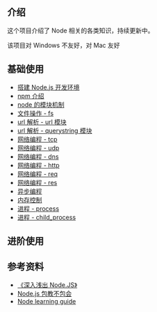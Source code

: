 ## 介绍

这个项目介绍了 Node 相关的各类知识，持续更新中。

该项目对 Windows 不友好，对 Mac 友好

##   基础使用

+   [搭建 Node.js 开发环境](./搭建Node.js开发环境)
+   [npm 介绍](./npm介绍)
+   [node 的模块机制](./node的模块机制)
+   [文件操作 - fs](./文件操作-fs)
+   [url 解析 - url 模块](./url解析-url模块)
+   [url 解析 - querystring 模块](./url解析-querystring模块)
+   [网络编程 - tcp](./网络编程-tcp)
+   [网络编程 - udp](./网络编程-udp)
+   [网络编程 - dns](./网络编程-dns)
+   [网络编程 - http](./网络编程-http)
+   [网络编程 - req](./网络编程-req)
+   [网络编程 - res](./网络编程-res)
+   [异步编程](./异步编程)
+   [内存控制](./内存控制)
+   [进程 - process](./进程-process)
+   [进程 - child_process](./进程-child_process)

##   进阶使用

## 参考资料

+   [《深入浅出 Node.JS》](https://www.amazon.cn/dp/B00GOM5IL4/ref=sr_1_1?ie=UTF8&qid=1523943449&sr=8-1&keywords=%E6%B7%B1%E5%85%A5%E6%B5%85%E5%87%BAnode.js)
+   [Node.js 包教不包会](https://github.com/alsotang/node-lessons)
+   [Node learning guide](https://github.com/chyingp/nodejs-learning-guide/blob/master/README.md)